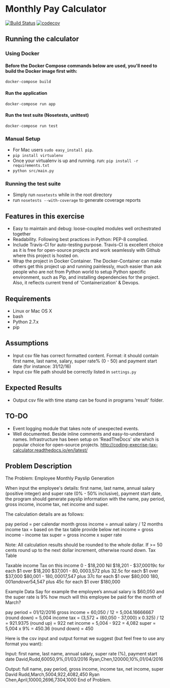 # Monthly Pay Calculator
[![Build Status](https://travis-ci.org/SongGithub/Monthly-Pay-Calculator.svg?branch=master)](https://travis-ci.org/SongGithub/Monthly-Pay-Calculator)
[![codecov](https://codecov.io/gh/SongGithub/Monthly-Pay-Calculator/branch/master/graph/badge.svg)](https://codecov.io/gh/SongGithub/Monthly-Pay-Calculator)

## Running the calculator
### Using Docker
#### Before the Docker Compose commands below are used, you'll need to build the Docker image first with:
`docker-compose build`
#### Run the application
`docker-compose run app`
#### Run the test suite (Nosetests, unittest)
`docker-compose run test`

### Manual Setup
- For Mac users `sudo easy_install pip`.
- `pip install virtualenv`
- Once your virtualenv is up and running. run: `pip install -r requirements.txt`
- `python src/main.py`

### Running the test suite
- Simply run `nosetests` while in the root directory
- run `nosetests --with-coverage` to generate coverage reports

Features in this exercise
------------
- Easy to maintain and debug: loose-coupled modules well orchestrated together
- Readability. Following best practices in Python: PEP-8 complied.
- Include Travis-CI for auto-testing purpose. Travis-CI is excellent choice as it is free for open-source projects and work seamlessly with Github where this project is hosted on.
- Wrap the project in Docker Container. The Docker-Container can make others get this project up and running painlessly, much easier than ask people who are not from Python world to setup Python specific environment, such as Pip, and installing dependencies for the project. Also, it reflects current trend of 'Containerization' & Devops.


Requirements
------------
- Linux or Mac OS X
- bash
- Python 2.7.x
- pip

Assumptions
------------
- Input csv file has correct formatted content. Format: it should contain first name, last name, salary, super rate% (0 - 50) and payment start date (for instance: 31/12/16)
- Input csv file path should be correctly listed in `settings.py`

Expected Results
------------
- Output csv file with time stamp can be found in programs 'result' folder.

TO-DO
------------
- Event logging module that takes note of unexpected events.
- Well documented. Beside inline comments and easy-to-understand names. Infrastructure has been setup on 'ReadTheDocs' site which is popular choice for open-source projects. http://coding-execrise-tax-calculator.readthedocs.io/en/latest/

Problem Description
------------
The Problem: Employee Monthly Payslip Generation

When input the employee's details: first name, last name, annual salary (positive integer) and super rate (0% - 50% inclusive), payment start date, the program should generate payslip information with the name, pay period, gross income, income tax, net income and super.

The calculation details are as follows:

pay period = per calendar month
gross income = annual salary / 12 months
income tax = based on the tax table provide below
net income = gross income - income tax
super = gross income x super rate

Note: All calculation results should be rounded to the whole dollar. If >= 50 cents round up to the next dollar increment, otherwise round down.
Tax Table

Taxable income   Tax on this income
0 - $18,200     Nil
$18,201 - $37,00019c for each $1 over $18,200
$37,001 - $80,000$3,572 plus 32.5c for each $1 over $37,000
$80,001 - $180,000$17,547 plus 37c for each $1 over $80,000
$180,001 and over$54,547 plus 45c for each $1 over $180,000

Example Data
Say for example the employee’s annual salary is $60,050 and the super rate is 9% how much will this employee be paid for the month of March?

pay period = 01/12/2016
gross income = 60,050 / 12 = 5,004.16666667 (round down) = 5,004
income tax = (3,572 + (60,050 - 37,000) x 0.325) / 12  = 921.9375 (round up) = 922
net income = 5,004 - 922 = 4,082
super = 5,004 x 9% = 450.36 (round down) = 450

Here is the csv input and output format we suggest (but feel free to use any format you want):

Input:
first name, last name, annual salary, super rate (%), payment start date
David,Rudd,60050,9%,01/03/2016
Ryan,Chen,120000,10%,01/04/2016

Output:
full name, pay period, gross income, income tax, net income, super
David Rudd,March,5004,922,4082,450
Ryan Chen,April,10000,2696,7304,1000
End of Problem.